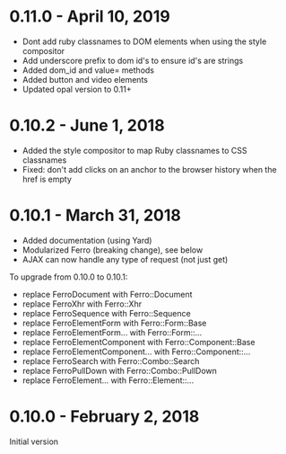 # 0.11.0 - April 10, 2019

[0.11.0]: https://github.com/easydatawarehousing/opal-ferro/compare/v0.10.2...v0.11.0

- Dont add ruby classnames to DOM elements when using the style compositor
- Add underscore prefix to dom id's to ensure id's are strings
- Added dom_id and value= methods
- Added button and video elements
- Updated opal version to 0.11+

# 0.10.2 - June 1, 2018

[0.10.2]: https://github.com/easydatawarehousing/opal-ferro/compare/v0.10.1...v0.10.2

- Added the style compositor to map Ruby classnames to CSS classnames
- Fixed: don't add clicks on an anchor to the browser history when the href is empty

# 0.10.1 - March 31, 2018

- Added documentation (using Yard)
- Modularized Ferro (breaking change), see below
- AJAX can now handle any type of request (not just get)

To upgrade from 0.10.0 to 0.10.1:

- replace FerroDocument with Ferro::Document
- replace FerroXhr with Ferro::Xhr
- replace FerroSequence with Ferro::Sequence
- replace FerroElementForm with Ferro::Form::Base
- replace FerroElementForm... with Ferro::Form::...
- replace FerroElementComponent with Ferro::Component::Base
- replace FerroElementComponent... with Ferro::Component::...
- replace FerroSearch with Ferro::Combo::Search
- replace FerroPullDown with Ferro::Combo::PullDown
- replace FerroElement... with Ferro::Element::...


# 0.10.0 - February 2, 2018

Initial version
